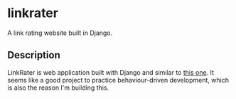 # linkrater
A link rating website built in Django.

## Description

LinkRater is web application built with Django and similar to [this one](https://youtu.be/frmJ4NSXWdI?si=yxUCVhxVXN1i5mSW). It seems like a good project to practice behaviour-driven development, which is also the reason I'm building this. 
